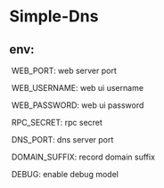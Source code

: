 # Simple-Dns

##  env:

​	WEB_PORT: web server port

​	WEB_USERNAME: web ui username

​	WEB_PASSWORD: web ui password

​	RPC_SECRET: rpc secret

​	DNS_PORT: dns server port

​	DOMAIN_SUFFIX: record domain suffix

​	DEBUG: enable debug model